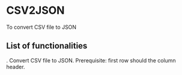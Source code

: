 # CSV2JSON
To convert CSV file to JSON


## List of functionalities
. Convert CSV file to JSON. Prerequisite: first row should the column header.

